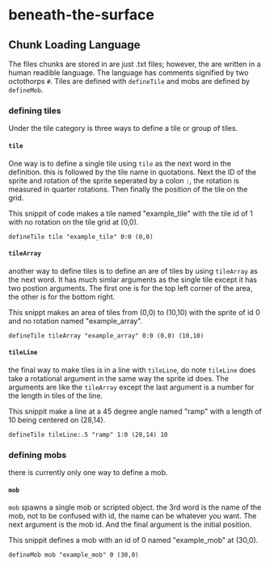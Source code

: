 # beneath-the-surface

## Chunk Loading Language

The files chunks are stored in are just .txt files; however, the are written in a human readible language.
The language has comments signified by two octothorps `#`. Tiles are defined with `defineTile` and mobs are defined by `defineMob`.

### defining tiles

Under the tile category is three ways to define a tile or group of tiles.

#### `tile`

One way is to define a single tile using `tile` as the next word in the definition. this is followed by the tile name in quotations.
Next the ID of the sprite and rotation of the sprite seperated by a colon `:`, the rotation is measured in quarter rotations.
Then finally the position of the tile on the grid.

This snippit of code makes a tile named "example_tile" with the tile id of 1 with no rotation on the tile grid at (0,0).
```
defineTile tile "example_tile" 0:0 (0,0)
```
#### `tileArray`

another way to define tiles is to define an are of tiles by using `tileArray` as the next word.
It has much simlar arguments as the single tile except it has two postion arguments.
The first one is for the top left corner of the area, the other is for the bottom right.

This snippt makes an area of tiles from (0,0) to (10,10) with the sprite of id 0 and no rotation named "example_array".
```
defineTile tileArray "example_array" 0:0 (0,0) (10,10)
```

#### `tileLine`

the final way to make tiles is in a line with `tileLine`, do note `tileLine` does take a rotational argument in the same way the sprite id does.
The arguments are like the `tileArray` except the last argument is a number for the length in tiles of the line.

This snippit make a line at a 45 degree angle named "ramp" with a length of 10 being centered on (28,14).
```
defineTile tileLine:.5 "ramp" 1:0 (28,14) 10
```

### defining mobs

there is currently only one way to define a mob.

#### `mob`

`mob` spawns a single mob or scripted object. the 3rd word is the name of the mob, not to be confused with id, the name can be whatever you want.
The next argument is the mob id. And the final argument is the initial position. 

This snippit defines a mob with an id of 0 named "example_mob" at (30,0).
```
defineMob mob "example_mob" 0 (30,0)
```
